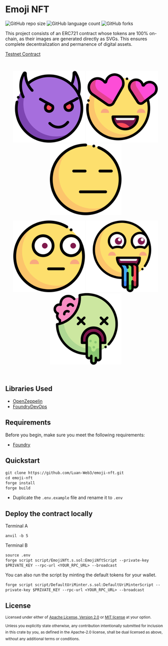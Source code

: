 Emoji NFT
===========================

![GitHub repo size](https://img.shields.io/github/repo-size/Luan-Web3/emoji-nft?style=for-the-badge)
![GitHub language count](https://img.shields.io/github/languages/count/Luan-Web3/emoji-nft?style=for-the-badge)
![GitHub forks](https://img.shields.io/github/forks/Luan-Web3/emoji-nft?style=for-the-badge)

This project consists of an ERC721 contract whose tokens are 100% on-chain, as their images are generated directly as SVGs. This ensures complete decentralization and permanence of digital assets.

[Testnet Contract](https://sepolia.etherscan.io/token/0x856A2887AA45c4FF3f89E8aEb9afAE81D7516aD9)

<br/>
<p align="center">
<img src="./images/devil.svg" width="225" alt="Emoji NFT Devil">
<img src="./images/in-love.svg" width="225" alt="Emoji NFT In-Love">
<img src="./images/poker-face.svg" width="225" alt="Emoji NFT Poker-Face">
</p>
<p align="center">
<img src="./images/stupid.svg" width="225" alt="Emoji NFT Stupid">
<img src="./images/vomiting.svg" width="225" alt="Emoji NFT Vomiting">
<img src="./images/zombie.svg" width="225" alt="Emoji NFT Zombie">
</p>
<br/>

## Libraries Used

- [OpenZeppelin](https://github.com/OpenZeppelin/openzeppelin-contracts)
- [FoundryDevOps](https://github.com/Cyfrin/foundry-devops)


## Requirements

Before you begin, make sure you meet the following requirements:

- [Foundry](https://getfoundry.sh/introduction/getting-started)

## Quickstart

```shell
git clone https://github.com/Luan-Web3/emoji-nft.git
cd emoji-nft
forge install
forge build
```
- Duplicate the `.env.example` file and rename it to `.env`

## Deploy the contract locally

Terminal A
```shell
anvil -b 5
```

Terminal B
```shell
source .env
forge script script/EmojiNft.s.sol:EmojiNftScript --private-key $PRIVATE_KEY --rpc-url <YOUR_RPC_URL> --broadcast
```

You can also run the script by minting the default tokens for your wallet.
```shell
forge script script/DefaultUriMinter.s.sol:DefaultUriMinterScript --private-key $PRIVATE_KEY --rpc-url <YOUR_RPC_URL> --broadcast
```

## License

<sup>
Licensed under either of <a href="LICENSE-APACHE">Apache License, Version
2.0</a> or <a href="LICENSE-MIT">MIT license</a> at your option.
</sup>

<br>

<sub>
Unless you explicitly state otherwise, any contribution intentionally submitted
for inclusion in this crate by you, as defined in the Apache-2.0 license, shall
be dual licensed as above, without any additional terms or conditions.
</sub>
